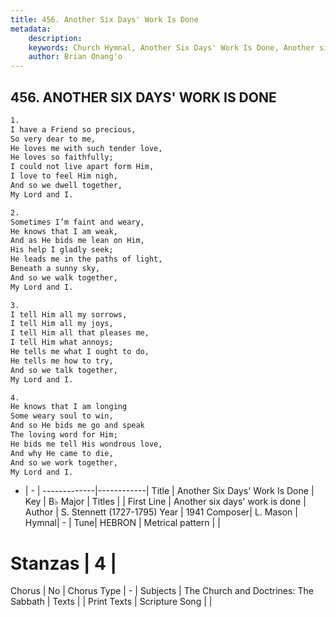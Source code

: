 ```yaml
---
title: 456. Another Six Days' Work Is Done
metadata:
    description: 
    keywords: Church Hymnal, Another Six Days' Work Is Done, Another six days&#039; work is done, 
    author: Brian Onang'o
---
```



## 456. ANOTHER SIX DAYS' WORK IS DONE

```txt
1.
I have a Friend so precious,
So very dear to me,
He loves me with such tender love,
He loves so faithfully;
I could not live apart form Him,
I love to feel Him nigh,
And so we dwell together,
My Lord and I.

2.
Sometimes I’m faint and weary,
He knows that I am weak,
And as He bids me lean on Him,
His help I gladly seek;
He leads me in the paths of light,
Beneath a sunny sky,
And so we walk together,
My Lord and I.

3.
I tell Him all my sorrows,
I tell Him all my joys,
I tell Him all that pleases me,
I tell Him what annoys;
He tells me what I ought to do,
He tells me how to try,
And so we talk together,
My Lord and I.

4.
He knows that I am longing
Some weary soul to win,
And so He bids me go and speak
The loving word for Him;
He bids me tell His wondrous love,
And why He came to die,
And so we work together,
My Lord and I.
```

- |   -  |
-------------|------------|
Title | Another Six Days' Work Is Done |
Key | B♭ Major |
Titles |  |
First Line | Another six days&#039; work is done |
Author | S. Stennett (1727-1795)
Year | 1941
Composer| L. Mason |
Hymnal|  - |
Tune| HEBRON |
Metrical pattern | |
# Stanzas | 4 |
Chorus | No |
Chorus Type | - |
Subjects | The Church and Doctrines: The Sabbath |
Texts |  |
Print Texts | 
Scripture Song |  |
  
